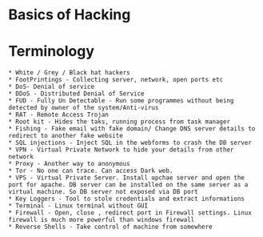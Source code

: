 # Basics of Hacking

  # Terminology
  
    * White / Grey / Black hat hackers
    * FootPrintings - Collecting server, network, open ports etc
    * DoS- Denial of service
    * DDoS - Distributed Denial of Service
    * FUD - Fully Un Detectable - Run some programmes without being detected by owner of the system/Anti-virus
    * RAT - Remote Access Trojan
    * Root kit - Hides the taks, running process from task manager
    * Fishing - Fake email with fake domain/ Change DNS server details to redirect to another fake website
    * SQL injections - Inject SQL in the webforms to crash the DB server
    * VPN - Virtual Private Network to hide your details from other network
    * Proxy - Another way to anonymous
    * Tor - No one can trace. Can access Dark web. 
    * VPS - Virtual Private Server. Install apchae server and open the port for apache. DB server can be installed on the same server as a virtual machine. So DB server not exposed via DB port
    * Key Loggers - Tool to stole credentials and extract informations
    * Terminal - Linux terminal without GUI
    * Firewall - Open, close , redirect port in Firewall settings. Linux firewall is much more powerful than windows firewall
    * Reverse Shells - Take control of machine from somewhere
